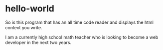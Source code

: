 # hello-world
So is this program that has an all time code reader and displays the html context you write.

I am a currently high school math teacher who is looking to become a web developer in the next two years. 
